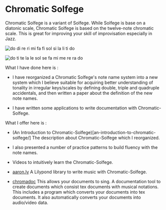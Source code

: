 
Chromatic Solfege
==================

Chromatic Solfege is a variant of Solfege. While Solfege is base on a diatonic
scale, Chromatic Solfege is based on the twelve-note chromatic scale. This is
great for improving your skill of improvisation especially in Jazz.

![do di re ri mi fa fi sol si la li ti do](./an-introduction-to-chromatic-solfege/doc/solfege-aug.png)

![do ti te la le sol se fa mi me re ra do](./an-introduction-to-chromatic-solfege/doc/solfege-dim.png)

What I have done here is :

- I have reorganized a Chromatic Solfege's note name system into a new system
  which I believe suitable for acquiring better understanding of tonality in
  irregular keys/scales by defining double, triple and quadruple accidentals,
  and then written a paper about the definition of the new note names.

- I have written some applications to write documentation with
  Chromatic-Solfege.

What I offer here is :

- (An Introduction to Chromatic-Solfege)[an-introduction-to-chromatic-solfege/]
  The description about Chromatic-Solfege which I reorganized.
  
- I also presented a number of practice patterns to build fluency with the note
  names.

- Videos to intuitively learn the Chromatic-Solfege.

- [aaron.ly](./chromadoc/lib-ly/aaron) A Lilypond library to write music with
  Chromatic-Solfege.

- [chromadoc](chromadoc) This allows your documents to sing. A documentation
  tool to create documents which consist tex documents with musical notations.
  This includes a program which converts your documents into tex documents. It
  also automatically converts your documents into audio/video data.

[modeline]: # ( vim: set spell fo+=a path+=../ suffixesadd+=.md: )
